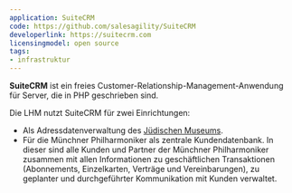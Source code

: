 ```yaml
---
application: SuiteCRM
code: https://github.com/salesagility/SuiteCRM
developerlink: https://suitecrm.com
licensingmodel: open source
tags:
- infrastruktur
---
```

__SuiteCRM__ ist ein freies Customer-Relationship-Management-Anwendung für Server, die in PHP geschrieben sind.

Die LHM nutzt SuiteCRM für zwei Einrichtungen:

* Als Adressdatenverwaltung des [Jüdischen Museums](https://juedisches-museum-muenchen.de).
* Für die Münchner Philharmoniker als zentrale Kundendatenbank. In dieser sind alle Kunden und Partner der Münchner Philharmoniker zusammen mit allen Informationen zu geschäftlichen Transaktionen (Abonnements, Einzelkarten, Verträge und Vereinbarungen), zu geplanter und durchgeführter Kommunikation mit Kunden verwaltet.
